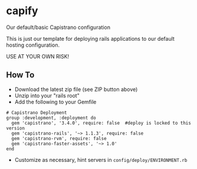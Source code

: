 # capify
Our default/basic Capistrano configuration

This is just our template for deploying rails applications to our default hosting configuration.

USE AT YOUR OWN RISK!

## How To

* Download the latest zip file (see ZIP button above)
* Unzip into your "rails root"
* Add the following to your Gemfile
```
# Capistrano Deployment
group :development, :deployment do
  gem 'capistrano', '3.4.0', require: false  #deploy is locked to this version
  gem 'capistrano-rails', '~> 1.1.3', require: false
  gem 'capistrano-rvm', require: false
  gem 'capistrano-faster-assets', '~> 1.0'
end
```

* Customize as necessary, hint servers in `config/deploy/ENVIRONMENT.rb`
